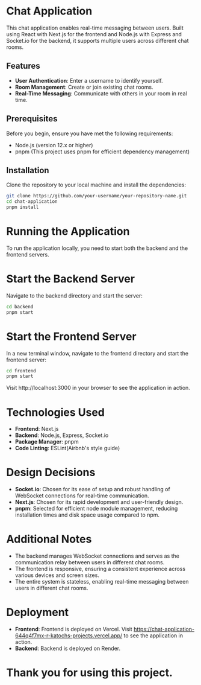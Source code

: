# Chat Application

This chat application enables real-time messaging between users. Built using React with Next.js for the frontend and Node.js with Express and Socket.io for the backend, it supports multiple users across different chat rooms.

## Features

- **User Authentication**: Enter a username to identify yourself.
- **Room Management**: Create or join existing chat rooms.
- **Real-Time Messaging**: Communicate with others in your room in real time.

## Prerequisites

Before you begin, ensure you have met the following requirements:
- Node.js (version 12.x or higher)
- pnpm (This project uses pnpm for efficient dependency management)

## Installation

Clone the repository to your local machine and install the dependencies:

```bash
git clone https://github.com/your-username/your-repository-name.git
cd chat-application
pnpm install
```
# Running the Application

To run the application locally, you need to start both the backend and the frontend servers.

# Start the Backend Server

Navigate to the backend directory and start the server:

```bash
cd backend
pnpm start
```

# Start the Frontend Server

In a new terminal window, navigate to the frontend directory and start the frontend server:

```bash
cd frontend
pnpm start
```

Visit http://localhost:3000 in your browser to see the application in action.

# Technologies Used

- **Frontend**: Next.js
- **Backend**: Node.js, Express, Socket.io
- **Package Manager**: pnpm
- **Code Linting**: ESLint(Airbnb's style guide)

# Design Decisions

- **Socket.io**: Chosen for its ease of setup and robust handling of WebSocket connections for real-time communication.
- **Next.js**: Chosen for its rapid development and user-friendly design.
- **pnpm**: Selected for efficient node module management, reducing installation times and disk space usage compared to npm.

# Additional Notes

- The backend manages WebSocket connections and serves as the communication relay between users in different chat rooms.
- The frontend is responsive, ensuring a consistent experience across various devices and screen sizes.
- The entire system is stateless, enabling real-time messaging between users in different chat rooms.

# Deployment

- **Frontend**: Frontend is deployed on Vercel. Visit https://chat-application-644q4f7mx-r-katochs-projects.vercel.app/ to see the application in action.
- **Backend**: Backend is deployed on Render. 

# Thank you for using this project.
